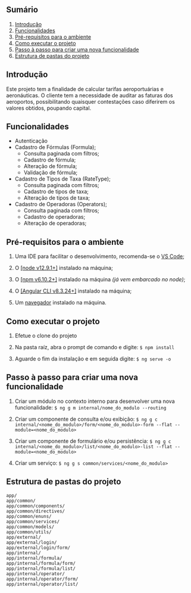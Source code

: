 ## Sumário

1. [Introdução](#intro)
2. [Funcionalidades](#func)
3. [Pré-requisitos para o ambiente](#prereq)
4. [Como executar o projeto](#execute)
5. [Passo à passo para criar uma nova funcionalidade](#dev)
5. [Estrutura de pastas do projeto](#struct)


## <a id="intro"></a>Introdução
Este projeto tem a finalidade de calcular tarifas aeroportuárias e aeronáuticas. O cliente tem a necessidade de auditar as faturas dos aeroportos, possibilitando quaisquer contestações caso diferirem os valores obtidos, poupando capital.


## <a id="func"></a>Funcionalidades

- Autenticação
- Cadastro de Fórmulas (Formula);
	- Consulta paginada com filtros;
	- Cadastro de fórmula;
	- Alteração de fórmula;
	- Validação de fórmula;
- Cadastro de Tipos de Taxa (RateType);
	- Consulta paginada com filtros;
	- Cadastro de tipos de taxa;
	- Alteração de tipos de taxa;
- Cadastro de Operadoras (Operators);
	- Consulta paginada com filtros;
	- Cadastro de operadoras;
	- Alteração de operadoras;


## <a id="prereq"></a>Pré-requisitos para o ambiente

1. Uma IDE para facilitar o desenvolvimento, recomenda-se o [VS Code](https://code.visualstudio.com/download "VS Code");

2. O [[node v12.9.1+]](https://nodejs.org/pt-br/download/ "node") instalado na máquina;

3. O [[npm v6.10.2+]](https://www.npmjs.com/ "npm") instalado na máquina *(já vem embarcado no node)*;

4. O [[Angular CLI v8.3.24+]](https://angular.io/guide/setup-local#step-1-install-the-angular-cli "Angular") instalado na máquina;

5. Um [navegador](https://www.google.com/intl/pt-BR/chrome/ "navegador") instalado na máquina.


## <a id="execute"></a>Como executar o projeto

1. Efetue o clone do projeto

2. Na pasta raíz, abra o prompt de comando e digite:
```$ npm install```

3. Aguarde o fim da instalação e em seguida digite:
`$ ng serve -o`


## <a id="dev"></a>Passo à passo para criar uma nova funcionalidade

1. Criar um módulo no contexto interno para desenvolver uma nova funcionalidade:
`$ ng g m internal/nome_do_modulo --routing`

2. Criar um componente de consulta e/ou exibição:
`$ ng g c internal/<nome_do_modulo>/form/<nome_do_modulo>-form --flat --module=<nome_do_modulo>`

3. Criar um componente de formulário e/ou persistência:
`$ ng g c internal/<nome_do_modulo>/list/<nome_do_modulo>-list --flat --module=<nome_do_modulo>`

4. Criar um serviço:
`$ ng g s common/services/<nome_do_modulo>`


## <a id="struct"></a>Estrutura de pastas do projeto

```
app/
app/common/
app/common/components/
app/common/directives/
app/common/enuns/
app/common/services/
app/common/models/
app/common/utils/
app/external/
app/external/login/
app/external/login/form/
app/internal/
app/internal/formula/
app/internal/formula/form/
app/internal/formula/list/
app/internal/operator/
app/internal/operator/form/
app/internal/operator/list/

```
